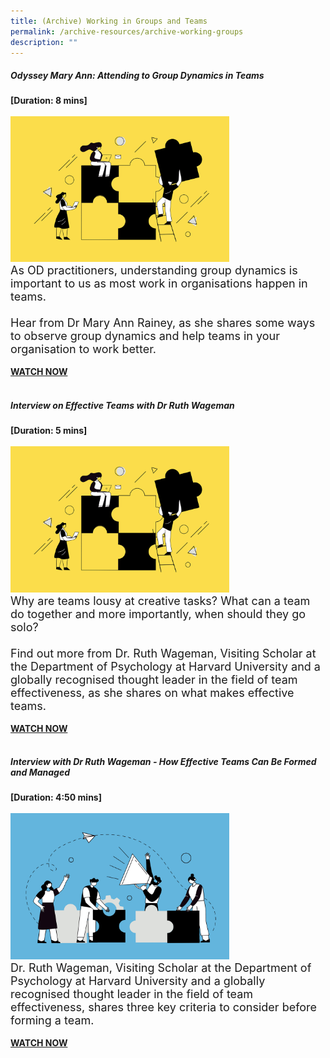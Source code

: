 ```yaml
---
title: (Archive) Working in Groups and Teams
permalink: /archive-resources/archive-working-groups
description: ""
---
```

<h5>Odyssey Mary Ann: Attending to Group Dynamics in Teams</h5><strong>[Duration: 8 mins] </strong><br><br>
	    <img src="/images/Team%20Development.jpg" alt="employee engagement" width="350"><br><font size="4">As OD practitioners, understanding group dynamics is important to us as most work in organisations happen in teams.<br><br>Hear from Dr Mary Ann Rainey, as she shares some ways to observe group dynamics and help teams in your organisation to work better.</font><br><br><strong><a href ="https://vimeo.com/130939928">WATCH NOW</a></strong><br><br>
<h5>Interview on Effective Teams with Dr Ruth Wageman</h5><strong>[Duration: 5 mins] </strong><br><br>
	    <img src="/images/Team%20Development.jpg" alt="employee engagement" width="350"><br><font size="4">Why are teams lousy at creative tasks? What can a team do together and more importantly, when should they go solo? <br><br>Find out more from Dr. Ruth Wageman, Visiting Scholar at the Department of Psychology at Harvard University and a globally recognised thought leader in the field of team effectiveness, as she shares on what makes effective teams.</font><br><br><strong><a href="https://vimeo.com/39463182 "> WATCH NOW</a></STRONG><br><br>

<h5>Interview with Dr Ruth Wageman - How Effective Teams Can Be Formed and Managed</h5><strong>[Duration: 4:50 mins] </strong><br><br>
	    <img src="/images/Organisation%20Design.jpg" alt="employee engagement" width="350"><br><font size="4">Dr. Ruth Wageman, Visiting Scholar at the Department of Psychology at Harvard University and a globally recognised thought leader in the field of team effectiveness, shares three key criteria to consider before forming a team. </font><br><br><strong><a href="https://vimeo.com/39463181">WATCH NOW </a></STRONG>